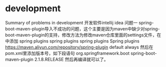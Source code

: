 # development
Summary of problems in development
开发软件intellij idea
问题一
spring-boot-maven-plugin导入不成功的问题，这个主要是因为maven中缺少对spring-boot-maven-plugin的支持，修改方法为修改maven仓库里面的settings文件，在<profiles></profiles>中添加
<profile>
      <id>spring plugins</id>
      <activation>
        <jdk>spring plugins</jdk>
      </activation>
      <pluginRepositories>
        <pluginRepository>
          <id>spring plugins</id>
          <name>Spring plugins</name>
          <url>https://maven.aliyun.com/repository/spring-plugin</url>
          <layout>default</layout>
          <snapshotPolicy>always</snapshotPolicy>
        </pluginRepository>
      </pluginRepositories>
</profile>
然后在pom.xml里添加版本号，如下段语句
<plugins>
      <plugin>
         <groupId>org.springframework.boot</groupId>
         <artifactId>spring-boot-maven-plugin</artifactId>
         <version>2.1.8.RELEASE</version>
      </plugin>
</plugins>
然后再编译就可以了。
